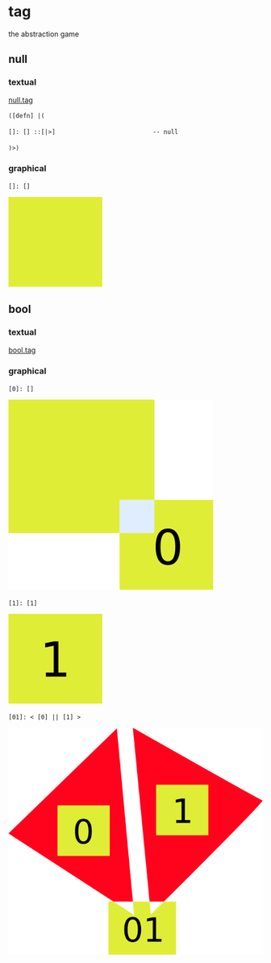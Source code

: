 # tag
the abstraction game

## null

### textual
[null.tag](./src/null.tag)
```
([defn] |(

[]: [] ::[|>]                           -- null

)>)
```

### graphical

`[]: []`

![]([].png)
## bool

### textual
[bool.tag](./src/bool.tag)

### graphical

`[0]: []`

![](0.png)

`[1]: [1]`

![](1.png)

`[01]: < [0] || [1] >`

![](01.png)
